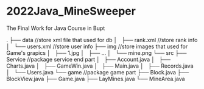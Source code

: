 # 2022Java_MineSweeper
The Final Work for Java Course in Bupt

.
├── data                  //store xml file that used for db
│   ├── rank.xml          //store rank info
│   └── users.xml         //store user info
├── img                   //store images that used for Game's grapics
│   ├── 1.jpg
│   ├── ...
│   └── mine.png
└── src
    ├── Service                //package service end part
    │   ├── Account.java
    │   ├── Charts.java
    │   ├── GameWin.java
    │   ├── Main.java
    │   ├── Records.java
    │   └── Users.java
    └── game                    //package game part
        ├── Block.java
        ├── BlockView.java
        ├── Game.java
        ├── LayMines.java
        └── MineArea.java